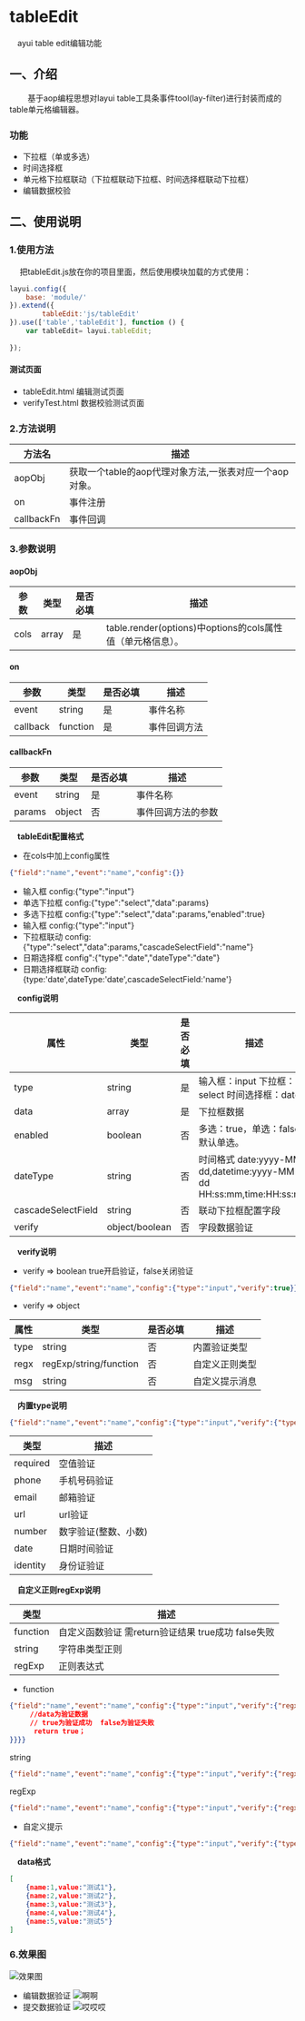 # tableEdit
&emsp;ayui table edit编辑功能
<br/>

## 一、介绍
&emsp;&emsp; 基于aop编程思想对layui table工具条事件tool(lay-filter)进行封装而成的table单元格编辑器。

### 功能

- 下拉框（单或多选）
- 时间选择框
- 单元格下拉框联动（下拉框联动下拉框、时间选择框联动下拉框）
- 编辑数据校验

## 二、使用说明

### 1.使用方法
&emsp; 把tableEdit.js放在你的项目里面，然后使用模块加载的方式使用：

```javascript
layui.config({
    base: 'module/'
}).extend({
        tableEdit:'js/tableEdit'
}).use(['table','tableEdit'], function () {
    var tableEdit= layui.tableEdit;
    
});
```
#### 测试页面
- tableEdit.html 编辑测试页面
- verifyTest.html 数据校验测试页面


### 2.方法说明
方法名 | 描述 |
---          | ----
aopObj       | 获取一个table的aop代理对象方法,一张表对应一个aop对象。
on           | 事件注册
callbackFn   | 事件回调

### 3.参数说明

#### aopObj
参数      | 类型      | 是否必填 | 描述 |
---       | ---       | ---      | -----
cols      | array     | 是       | table.render(options)中options的cols属性值（单元格信息）。

#### on
参数      | 类型    | 是否必填 | 描述 |
---       | ---     | ---      | ----
event     | string  | 是       | 事件名称
callback  | function| 是       | 事件回调方法

#### callbackFn
参数      | 类型    | 是否必填 | 描述 |
---       | ---     | ---      | ----
event     | string  | 是       | 事件名称
params    | object  | 否       | 事件回调方法的参数


&emsp;**tableEdit配置格式**

- 在cols中加上config属性
```json
{"field":"name","event":"name","config":{}}
```
- 输入框          config:{"type":"input"}
- 单选下拉框      config:{"type":"select","data":params}
- 多选下拉框      config:{"type":"select","data":params,"enabled":true}
- 输入框          config:{"type":"input"}
- 下拉框联动      config:{"type":"select","data":params,"cascadeSelectField":"name"}
- 日期选择框      config":{"type":"date","dateType":"date"}
- 日期选择框联动  config:{type:'date',dateType:'date',cascadeSelectField:'name'}

&emsp;**config说明**

属性               | 类型                 | 是否必填 | 描述 |
---                | ---                  | ---      | -----
type               | string               | 是       | 输入框：input 下拉框：select 时间选择框：date
data               | array                | 是       | 下拉框数据
enabled            | boolean              | 否       | 多选：true，单选：false，默认单选。
dateType           | string               | 否       | 时间格式 date:yyyy-MM-dd,datetime:yyyy-MM-dd HH:ss:mm,time:HH:ss:mm
cascadeSelectField | string               | 否       | 联动下拉框配置字段
verify             | object/boolean       | 否       | 字段数据验证

&emsp;**verify说明**

- verify => boolean true开启验证，false关闭验证
```json
{"field":"name","event":"name","config":{"type":"input","verify":true}}
```
- verify => object

属性               | 类型                         | 是否必填       | 描述    |
---                | -----                        | ---            | -----
type               | string                       | 否             | 内置验证类型
regx               | regExp/string/function       | 否             | 自定义正则类型
msg                | string                       | 否             | 自定义提示消息

&emsp;**内置type说明**
```json
{"field":"name","event":"name","config":{"type":"input","verify":{"type":"required"}}}
```

类型                   | 描述                
---                    | -----               
required               | 空值验证            
phone                  | 手机号码验证        
email                  | 邮箱验证             
url                    | url验证             
number                 | 数字验证(整数、小数)     
date                   | 日期时间验证        
identity               | 身份证验证          

&emsp;**自定义正则regExp说明**

类型                   | 描述   |
---                    | -----
function               | 自定义函数验证 需return验证结果  true成功 false失败
string                 | 字符串类型正则   
regExp                 | 正则表达式 

- function
```json
{"field":"name","event":"name","config":{"type":"input","verify":{"regx":function(data){
     //data为验证数据
     // true为验证成功  false为验证失败
      return true；
}}}}
```

string
```json
{"field":"name","event":"name","config":{"type":"input","verify":{"regx":"(^[-+]?\\d+$)|(^[-+]?\\d+\\.\\d+$)","msg":"请输入整数或者小数"}}}
```

regExp
```json
{"field":"name","event":"name","config":{"type":"input","verify":{"regx":/(^[-+]?\d+$)|(^[-+]?\d+\.\d+$)/,msg:"请输入整数或者小数"}}}
```
- 自定义提示
```json
{"field":"name","event":"name","config":{"type":"input","verify":{"type":"required","msg":"必填项不能为空"}}}
```
&emsp;**data格式**

```json
[
    {name:1,value:"测试1"},
    {name:2,value:"测试2"},
    {name:3,value:"测试3"},
    {name:4,value:"测试4"},
    {name:5,value:"测试5"}
]
```

### 6.效果图
![效果图](https://images.gitee.com/uploads/images/2020/0508/123901_092d3f62_1588195.gif "tableEdit.gif")
- 编辑数据验证
![啊啊](https://images.gitee.com/uploads/images/2020/0614/042738_bacccaf7_1588195.gif "tableEdit.gif")
- 提交数据验证
![哎哎哎](https://images.gitee.com/uploads/images/2020/0614/160955_3036ab33_1588195.gif "tableEdit.gif")